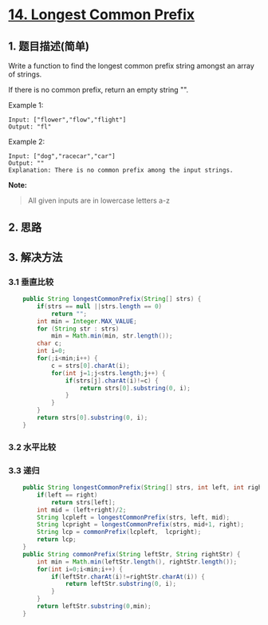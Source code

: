 # [14. Longest Common Prefix](https://leetcode-cn.com/problems/longest-common-prefix/)

## 1. 题目描述(简单)

Write a function to find the longest common prefix string amongst an array of strings.

If there is no common prefix, return an empty string "".

Example 1:
```
Input: ["flower","flow","flight"]
Output: "fl"
```
Example 2:
```
Input: ["dog","racecar","car"]
Output: ""
Explanation: There is no common prefix among the input strings.
```
**Note:**
> All given inputs are in lowercase letters a-z

## 2. 思路

## 3. 解决方法

### 3.1 垂直比较



```java
    public String longestCommonPrefix(String[] strs) {
    	if(strs == null ||strs.length == 0)
    		return "";
    	int min = Integer.MAX_VALUE;
    	for (String str : strs)
    		min = Math.min(min, str.length());
        char c;
        int i=0;
        for(;i<min;i++) {
        	c = strs[0].charAt(i);
        	for(int j=1;j<strs.length;j++) {
        		if(strs[j].charAt(i)!=c) {
        			return strs[0].substring(0, i);
        		}
        	}
        }
        return strs[0].substring(0, i);
    }
```


### 3.2 水平比较




### 3.3 递归



```java
    public String longestCommonPrefix(String[] strs, int left, int right) {
    	if(left == right)
    		return strs[left];
    	int mid = (left+right)/2;
    	String lcpleft = longestCommonPrefix(strs, left, mid);
    	String lcpright = longestCommonPrefix(strs, mid+1, right);
    	String lcp = commonPrefix(lcpleft,  lcpright);
    	return lcp;
    }
    public String commonPrefix(String leftStr, String rightStr) {
    	int min = Math.min(leftStr.length(), rightStr.length());
    	for(int i=0;i<min;i++) {
    		if(leftStr.charAt(i)!=rightStr.charAt(i)) {
    			return leftStr.substring(0, i);
    		}
    	}
		return leftStr.substring(0,min);
	}
```






